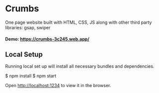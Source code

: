 # Crumbs

One page website built with HTML, CSS, JS along with other third party libraries: gsap, swiper

#### Demo: https://crumbs-3c245.web.app/

## Local Setup

Running local set up will install all necessary bundles and dependencies.
  
 $ npm install
    $ npm start

Open [http://localhost:1234](http://localhost:1234) to view it in the browser.
